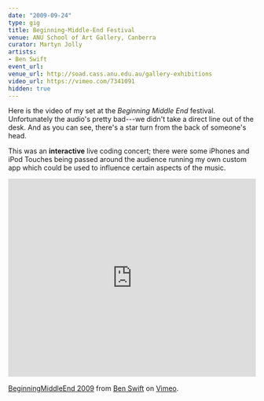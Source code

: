 ```yaml
---
date: "2009-09-24"
type: gig
title: Beginning-Middle-End Festival
venue: ANU School of Art Gallery, Canberra
curator: Martyn Jolly
artists:
- Ben Swift
event_url: 
venue_url: http://soad.cass.anu.edu.au/gallery-exhibitions
video_url: https://vimeo.com/7341091
hidden: true
---
```


Here is the video of my set at the *Beginning Middle End* festival.
Unfortunately the audio's pretty bad---we didn't take a direct line out of the
desk. And as you can see, there's a star turn from the back of someone's head.

This was an **interactive** live coding concert; there were some iPhones and
iPod Touches being passed around the audience running my own custom app which
could be used to influence certain aspects of the music.

<div style="padding:80% 0 0 0;position:relative;"><iframe src="https://player.vimeo.com/video/7341091" style="position:absolute;top:0;left:0;width:100%;height:100%;" frameborder="0" webkitallowfullscreen mozallowfullscreen allowfullscreen></iframe></div><script src="https://player.vimeo.com/api/player.js"></script>
<p><a href="https://vimeo.com/7341091">BeginningMiddleEnd 2009</a> from <a href="https://vimeo.com/benswift">Ben Swift</a> on <a href="https://vimeo.com">Vimeo</a>.</p>
